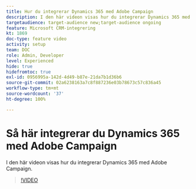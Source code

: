 ```yaml
---
title: Hur du integrerar Dynamics 365 med Adobe Campaign
description: I den här videon visas hur du integrerar Dynamics 365 med Adobe Campaign.
targetaudience: target-audience new;target-audience ongoing
feature: Microsoft CRM-integrering
kt: 1869
doc-type: feature video
activity: setup
team: DOC
role: Admin, Developer
level: Experienced
hide: true
hidefromtoc: true
exl-id: 0956995a-142d-4d49-b87e-21da7b1d36b6
source-git-commit: 02a6238163a7c8f887236e03b78673c57c836a45
workflow-type: tm+mt
source-wordcount: '37'
ht-degree: 100%

---
```


# Så här integrerar du Dynamics 365 med Adobe Campaign

I den här videon visas hur du integrerar Dynamics 365 med Adobe Campaign.

>[!VIDEO](https://video.tv.adobe.com/v/23837?quality=12)
